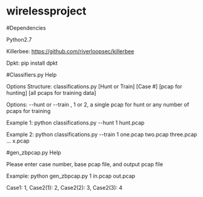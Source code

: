 # wirelessproject

#Dependencies

Python2.7

Killerbee:
https://github.com/riverloopsec/killerbee

Dpkt:
pip install dpkt

#Classifiers.py Help

Options Structure: classifications.py [Hunt or Train] [Case #] [pcap for hunting] [all pcaps for training data]

Options: --hunt or --train , 1 or 2, a single pcap for hunt or any number of pcaps for training

Example 1: python classifications.py --hunt 1 hunt.pcap

Example 2: python classifications.py --train 1 one.pcap two.pcap three.pcap ... x.pcap

#gen_zbpcap.py Help

Please enter case number, base pcap file, and output pcap file

Example: python gen_zbpcap.py 1 in.pcap out.pcap

Case1: 1, Case2(1): 2, Case2(2): 3, Case2(3): 4
